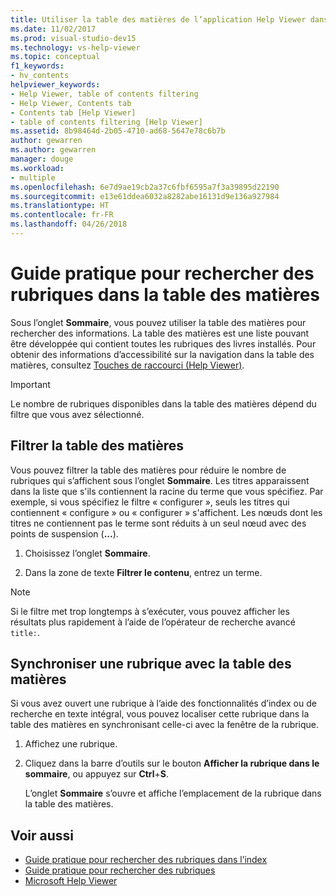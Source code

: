 ```yaml
---
title: Utiliser la table des matières de l’application Help Viewer dans Visual Studio
ms.date: 11/02/2017
ms.prod: visual-studio-dev15
ms.technology: vs-help-viewer
ms.topic: conceptual
f1_keywords:
- hv_contents
helpviewer_keywords:
- Help Viewer, table of contents filtering
- Help Viewer, Contents tab
- Contents tab [Help Viewer]
- table of contents filtering [Help Viewer]
ms.assetid: 8b98464d-2b05-4710-ad68-5647e78c6b7b
author: gewarren
ms.author: gewarren
manager: douge
ms.workload:
- multiple
ms.openlocfilehash: 6e7d9ae19cb2a37c6fbf6595a7f3a39895d22190
ms.sourcegitcommit: e13e61ddea6032a8282abe16131d9e136a927984
ms.translationtype: HT
ms.contentlocale: fr-FR
ms.lasthandoff: 04/26/2018
---
```

# <a name="how-to-find-topics-in-the-table-of-contents"></a>Guide pratique pour rechercher des rubriques dans la table des matières

Sous l’onglet **Sommaire**, vous pouvez utiliser la table des matières pour rechercher des informations. La table des matières est une liste pouvant être développée qui contient toutes les rubriques des livres installés. Pour obtenir des informations d’accessibilité sur la navigation dans la table des matières, consultez [Touches de raccourci (Help Viewer)](../ide/shortcut-keys-help-viewer.md).

> [!IMPORTANT]
> Le nombre de rubriques disponibles dans la table des matières dépend du filtre que vous avez sélectionné.

## <a name="filter-the-toc"></a>Filtrer la table des matières

Vous pouvez filtrer la table des matières pour réduire le nombre de rubriques qui s’affichent sous l’onglet **Sommaire**. Les titres apparaissent dans la liste que s'ils contiennent la racine du terme que vous spécifiez. Par exemple, si vous spécifiez le filtre « configurer », seuls les titres qui contiennent « configure » ou « configurer » s'affichent. Les nœuds dont les titres ne contiennent pas le terme sont réduits à un seul nœud avec des points de suspension (**...**).

1.  Choisissez l’onglet **Sommaire**.

2.  Dans la zone de texte **Filtrer le contenu**, entrez un terme.

> [!NOTE]
> Si le filtre met trop longtemps à s’exécuter, vous pouvez afficher les résultats plus rapidement à l’aide de l’opérateur de recherche avancé `title:`.

## <a name="synchronize-a-topic-with-the-toc"></a>Synchroniser une rubrique avec la table des matières

Si vous avez ouvert une rubrique à l’aide des fonctionnalités d’index ou de recherche en texte intégral, vous pouvez localiser cette rubrique dans la table des matières en synchronisant celle-ci avec la fenêtre de la rubrique.

1.  Affichez une rubrique.

2.  Cliquez dans la barre d’outils sur le bouton **Afficher la rubrique dans le sommaire**, ou appuyez sur **Ctrl**+**S**.

     L’onglet **Sommaire** s’ouvre et affiche l’emplacement de la rubrique dans la table des matières.

## <a name="see-also"></a>Voir aussi

- [Guide pratique pour rechercher des rubriques dans l’index](../ide/how-to-find-topics-in-the-index.md)
- [Guide pratique pour rechercher des rubriques](../ide/how-to-search-for-topics.md)
- [Microsoft Help Viewer](../ide/microsoft-help-viewer.md)